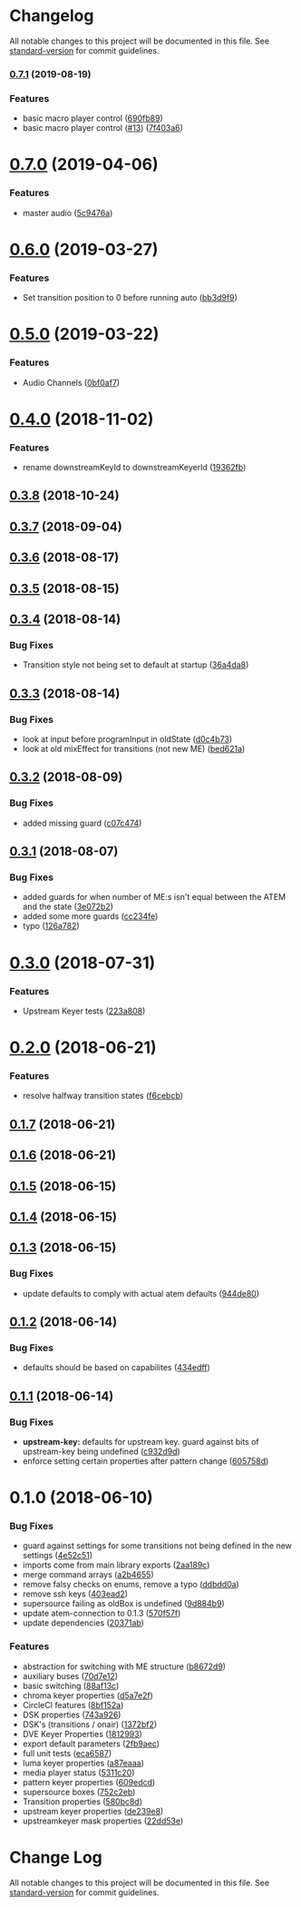 # Changelog

All notable changes to this project will be documented in this file. See [standard-version](https://github.com/conventional-changelog/standard-version) for commit guidelines.

### [0.7.1](https://github.com/nrkno/tv-automation-atem-state/compare/0.7.0...0.7.1) (2019-08-19)


### Features

* basic macro player control ([690fb89](https://github.com/nrkno/tv-automation-atem-state/commit/690fb89))
* basic macro player control ([#13](https://github.com/nrkno/tv-automation-atem-state/issues/13)) ([7f403a6](https://github.com/nrkno/tv-automation-atem-state/commit/7f403a6))

# [0.7.0](https://github.com/nrkno/tv-automation-atem-state/compare/0.6.0...0.7.0) (2019-04-06)


### Features

* master audio ([5c9476a](https://github.com/nrkno/tv-automation-atem-state/commit/5c9476a))



# [0.6.0](https://github.com/nrkno/tv-automation-atem-state/compare/0.5.0...0.6.0) (2019-03-27)


### Features

* Set transition position to 0 before running auto ([bb3d9f9](https://github.com/nrkno/tv-automation-atem-state/commit/bb3d9f9))



# [0.5.0](https://github.com/nrkno/tv-automation-atem-state/compare/0.4.1...0.5.0) (2019-03-22)


### Features

* Audio Channels ([0bf0af7](https://github.com/nrkno/tv-automation-atem-state/commit/0bf0af7))



<a name="0.4.0"></a>
# [0.4.0](https://github.com/nrkno/tv-automation-atem-state/compare/0.3.8...0.4.0) (2018-11-02)


### Features

* rename downstreamKeyId to downstreamKeyerId ([19362fb](https://github.com/nrkno/tv-automation-atem-state/commit/19362fb))



<a name="0.3.8"></a>
## [0.3.8](https://github.com/nrkno/tv-automation-atem-state/compare/0.3.7...0.3.8) (2018-10-24)



<a name="0.3.7"></a>
## [0.3.7](https://github.com/nrkno/tv-automation-atem-state/compare/0.3.6...0.3.7) (2018-09-04)



<a name="0.3.6"></a>
## [0.3.6](https://github.com/nrkno/tv-automation-atem-state/compare/0.3.5...0.3.6) (2018-08-17)



<a name="0.3.5"></a>
## [0.3.5](https://github.com/nrkno/tv-automation-atem-state/compare/0.3.4...0.3.5) (2018-08-15)



<a name="0.3.4"></a>
## [0.3.4](https://github.com/nrkno/tv-automation-atem-state/compare/0.3.3...0.3.4) (2018-08-14)


### Bug Fixes

* Transition style not being set to default at startup ([36a4da8](https://github.com/nrkno/tv-automation-atem-state/commit/36a4da8))



<a name="0.3.3"></a>
## [0.3.3](https://github.com/nrkno/tv-automation-atem-state/compare/0.3.2...0.3.3) (2018-08-14)


### Bug Fixes

* look at input before programInput in oldState ([d0c4b73](https://github.com/nrkno/tv-automation-atem-state/commit/d0c4b73))
* look at old mixEffect for transitions (not new ME) ([bed621a](https://github.com/nrkno/tv-automation-atem-state/commit/bed621a))



<a name="0.3.2"></a>
## [0.3.2](https://github.com/nrkno/tv-automation-atem-state/compare/0.3.1...0.3.2) (2018-08-09)


### Bug Fixes

* added missing guard ([c07c474](https://github.com/nrkno/tv-automation-atem-state/commit/c07c474))



<a name="0.3.1"></a>
## [0.3.1](https://github.com/nrkno/tv-automation-atem-state/compare/0.3.0...0.3.1) (2018-08-07)


### Bug Fixes

* added guards for when number of ME:s isn't equal between the ATEM and the state ([3e072b2](https://github.com/nrkno/tv-automation-atem-state/commit/3e072b2))
* added some more guards ([cc234fe](https://github.com/nrkno/tv-automation-atem-state/commit/cc234fe))
* typo ([126a782](https://github.com/nrkno/tv-automation-atem-state/commit/126a782))



<a name="0.3.0"></a>
# [0.3.0](https://github.com/nrkno/tv-automation-atem-state/compare/0.2.0...0.3.0) (2018-07-31)


### Features

* Upstream Keyer tests ([223a808](https://github.com/nrkno/tv-automation-atem-state/commit/223a808))



<a name="0.2.0"></a>
# [0.2.0](https://github.com/nrkno/tv-automation-atem-state/compare/0.1.7...0.2.0) (2018-06-21)


### Features

* resolve halfway transition states ([f6cebcb](https://github.com/nrkno/tv-automation-atem-state/commit/f6cebcb))



<a name="0.1.7"></a>
## [0.1.7](https://github.com/nrkno/tv-automation-atem-state/compare/0.1.6...0.1.7) (2018-06-21)



<a name="0.1.6"></a>
## [0.1.6](https://github.com/nrkno/tv-automation-atem-state/compare/0.1.5...0.1.6) (2018-06-21)



<a name="0.1.5"></a>
## [0.1.5](https://github.com/nrkno/tv-automation-atem-state/compare/0.1.4...0.1.5) (2018-06-15)



<a name="0.1.4"></a>
## [0.1.4](https://github.com/nrk/tv-automation-atem-state/compare/0.1.3...0.1.4) (2018-06-15)



<a name="0.1.3"></a>
## [0.1.3](https://github.com/nrk/tv-automation-atem-state/compare/0.1.2...0.1.3) (2018-06-15)


### Bug Fixes

* update defaults to comply with actual atem defaults ([944de80](https://github.com/nrk/tv-automation-atem-state/commit/944de80))



<a name="0.1.2"></a>
## [0.1.2](https://github.com/nrk/tv-automation-atem-state/compare/0.1.1...0.1.2) (2018-06-14)


### Bug Fixes

* defaults should be based on capabilites ([434edff](https://github.com/nrk/tv-automation-atem-state/commit/434edff))



<a name="0.1.1"></a>
## [0.1.1](https://github.com/nrk/tv-automation-atem-state/compare/0.1.0...0.1.1) (2018-06-14)


### Bug Fixes

* **upstream-key:** defaults for upstream key. guard against bits of upstream-key being undefined ([c932d9d](https://github.com/nrk/tv-automation-atem-state/commit/c932d9d))
* enforce setting certain properties after pattern change ([605758d](https://github.com/nrk/tv-automation-atem-state/commit/605758d))



<a name="0.1.0"></a>
# 0.1.0 (2018-06-10)


### Bug Fixes

* guard against settings for some transitions not being defined in the new settings ([4e52c51](https://github.com/nrk/tv-automation-atem-state/commit/4e52c51))
* imports come from main library exports ([2aa189c](https://github.com/nrk/tv-automation-atem-state/commit/2aa189c))
* merge command arrays ([a2b4655](https://github.com/nrk/tv-automation-atem-state/commit/a2b4655))
* remove falsy checks on enums, remove a typo ([ddbdd0a](https://github.com/nrk/tv-automation-atem-state/commit/ddbdd0a))
* remove ssh keys ([403ead2](https://github.com/nrk/tv-automation-atem-state/commit/403ead2))
* supersource failing as oldBox is undefined ([9d884b9](https://github.com/nrk/tv-automation-atem-state/commit/9d884b9))
* update atem-connection to 0.1.3 ([570f57f](https://github.com/nrk/tv-automation-atem-state/commit/570f57f))
* update dependencies ([20371ab](https://github.com/nrk/tv-automation-atem-state/commit/20371ab))


### Features

* abstraction for switching with ME structure ([b8672d9](https://github.com/nrk/tv-automation-atem-state/commit/b8672d9))
* auxiliary buses ([70d7e12](https://github.com/nrk/tv-automation-atem-state/commit/70d7e12))
* basic switching ([88af13c](https://github.com/nrk/tv-automation-atem-state/commit/88af13c))
* chroma keyer properties ([d5a7e2f](https://github.com/nrk/tv-automation-atem-state/commit/d5a7e2f))
* CircleCI features ([8bf152a](https://github.com/nrk/tv-automation-atem-state/commit/8bf152a))
* DSK properties ([743a926](https://github.com/nrk/tv-automation-atem-state/commit/743a926))
* DSK's (transitions / onair) ([1372bf2](https://github.com/nrk/tv-automation-atem-state/commit/1372bf2))
* DVE Keyer Properties ([1812993](https://github.com/nrk/tv-automation-atem-state/commit/1812993))
* export default parameters ([2fb9aec](https://github.com/nrk/tv-automation-atem-state/commit/2fb9aec))
* full unit tests ([eca6587](https://github.com/nrk/tv-automation-atem-state/commit/eca6587))
* luma keyer properties ([a87eaaa](https://github.com/nrk/tv-automation-atem-state/commit/a87eaaa))
* media player status ([5311c20](https://github.com/nrk/tv-automation-atem-state/commit/5311c20))
* pattern keyer properties ([609edcd](https://github.com/nrk/tv-automation-atem-state/commit/609edcd))
* supersource boxes ([752c2eb](https://github.com/nrk/tv-automation-atem-state/commit/752c2eb))
* Transition properties ([580bc8d](https://github.com/nrk/tv-automation-atem-state/commit/580bc8d))
* upstream keyer properties ([de239e8](https://github.com/nrk/tv-automation-atem-state/commit/de239e8))
* upstreamkeyer mask properties ([22dd53e](https://github.com/nrk/tv-automation-atem-state/commit/22dd53e))



# Change Log

All notable changes to this project will be documented in this file. See [standard-version](https://github.com/conventional-changelog/standard-version) for commit guidelines.

